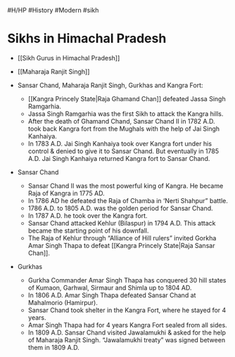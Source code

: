 #H/HP #History #Modern #sikh
# Sikhs in Himachal Pradesh
* [[Sikh Gurus in Himachal Pradesh]]
* [[Maharaja Ranjit Singh]]
* Sansar Chand, Maharaja Ranjit Singh, Gurkhas and Kangra Fort:
	* [[Kangra Princely State|Raja Ghamand Chan]] defeated Jassa Singh Ramgarhia.
	* Jassa Singh Ramgarhia was the first Sikh to attack the Kangra hills.
	* After the death of Ghamand Chand, Sansar Chand II in 1782 A.D. took back Kangra fort from the Mughals with the help of Jai Singh Kanhaiya.
	* In 1783 A.D. Jai Singh Kanhaiya took over Kangra fort under his control & denied to give it to Sansar Chand. But eventually in 1785 A.D. Jai Singh Kanhaiya returned Kangra fort to Sansar Chand.

* Sansar Chand
	* Sansar Chand II was the most powerful king of Kangra. He became Raja of Kangra in 1775 AD.
	* In 1786 AD he defeated the Raja of Chamba in ‘Nerti Shahpur” battle.
	* 1786 A.D. to 1805 A.D. was the golden period for Sansar Chand.
	* In 1787 A.D. he took over the Kangra fort.
	* Sansar Chand attacked Kehlur (Bilaspur) in 1794 A.D. This attack became the starting point of his downfall.
	* The Raja of Kehlur through “Alliance of Hill rulers” invited Gorkha Amar Singh Thapa to defeat [[Kangra Princely State|Raja Sansar Chan]].

* Gurkhas
	* Gurkha Commander Amar Singh Thapa has conquered 30 hill states of Kumaon, Garhwal, Sirmaur and Shimla up to 1804 AD.
	* In 1806 A.D. Amar Singh Thapa defeated Sansar Chand at Mahalmorio (Hamirpur).
	* Sansar Chand took shelter in the Kangra Fort, where he stayed for 4 years.
	* Amar Singh Thapa had for 4 years Kangra Fort sealed from all sides.
	* In 1809 A.D. Sansar Chand visited Jawalamukhi & asked for the help of Maharaja Ranjit Singh. “Jawalamukhi treaty” was signed between them in 1809 A.D.